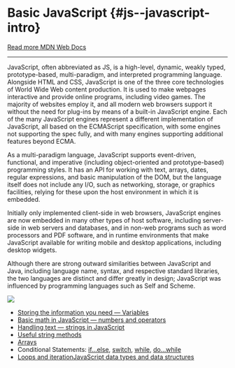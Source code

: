 # Basic JavaScript {#js--javascript-intro}

[Read more MDN Web Docs](https://www.gitbook.com/book/isaklafleur/module-1/edit#)

---

JavaScript, often abbreviated as JS, is a high-level, dynamic, weakly typed, prototype-based, multi-paradigm, and interpreted programming language. Alongside HTML and CSS, JavaScript is one of the three core technologies of World Wide Web content production. It is used to make webpages interactive and provide online programs, including video games. The majority of websites employ it, and all modern web browsers support it without the need for plug-ins by means of a built-in JavaScript engine. Each of the many JavaScript engines represent a different implementation of JavaScript, all based on the ECMAScript specification, with some engines not supporting the spec fully, and with many engines supporting additional features beyond ECMA.

As a multi-paradigm language, JavaScript supports event-driven, functional, and imperative \(including object-oriented and prototype-based\) programming styles. It has an API for working with text, arrays, dates, regular expressions, and basic manipulation of the DOM, but the language itself does not include any I/O, such as networking, storage, or graphics facilities, relying for these upon the host environment in which it is embedded.

Initially only implemented client-side in web browsers, JavaScript engines are now embedded in many other types of host software, including server-side in web servers and databases, and in non-web programs such as word processors and PDF software, and in runtime environments that make JavaScript available for writing mobile and desktop applications, including desktop widgets.

Although there are strong outward similarities between JavaScript and Java, including language name, syntax, and respective standard libraries, the two languages are distinct and differ greatly in design; JavaScript was influenced by programming languages such as Self and Scheme.

![](https://upload.wikimedia.org/wikipedia/commons/thumb/9/99/Unofficial_JavaScript_logo_2.svg/1200px-Unofficial_JavaScript_logo_2.svg.png)

* [Storing the information you need — Variables](https://developer.mozilla.org/en-US/docs/Learn/JavaScript/First_steps/Variables)
* [Basic math in JavaScript — numbers and operators](https://developer.mozilla.org/en-US/docs/Learn/JavaScript/First_steps/Math)
* [Handling text — strings in JavaScript](https://developer.mozilla.org/en-US/docs/Learn/JavaScript/First_steps/Strings)
* [Useful string methods](https://developer.mozilla.org/en-US/docs/Learn/JavaScript/First_steps/Useful_string_methods) 
* [Arrays](https://developer.mozilla.org/en-US/docs/Learn/JavaScript/First_steps/Arrays)
* Conditional Statements: [if...else](https://developer.mozilla.org/en-US/docs/Web/JavaScript/Reference/Statements/if...else),  [switch](https://developer.mozilla.org/en-US/docs/Web/JavaScript/Reference/Statements/switch), [while](https://developer.mozilla.org/en-US/docs/Web/JavaScript/Reference/Statements/while), [do...while](https://developer.mozilla.org/en-US/docs/Web/JavaScript/Reference/Statements/do...while)
* [Loops and iteration](https://developer.mozilla.org/en-US/docs/Web/JavaScript/Guide/Loops_and_iteration)[JavaScript data types and data structures](https://developer.mozilla.org/en-US/docs/Web/JavaScript/Data_structures)



